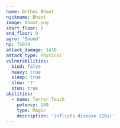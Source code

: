 ```yaml
---
name: Orthos Bhoot
nickname: Bhoot
image: bhoot.png
start_floor: 6
end_floor: 9
agro: 'Sound'
hp: 75079
attack_damage: 1410
attack_type: Physical
vulnerabilities:
  bind: false
  heavy: true
  sleep: true
  slow: '?'
  stun: true
abilities:
  - name: Terror Touch
    potency: 140
    type: Magic
    description: 'inflicts disease (20s)'
---
```

